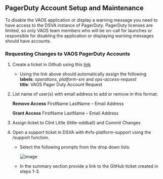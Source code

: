 ## PagerDuty Account Setup and Maintenance

To disable the VAOS application or display a warning message you need to have access to the DSVA instance of PagerDuty.  PagerDuty licenses are limited, so only VAOS team members who will be on-call for launches or responsible for disabling the application or displaying warning messages should have accounts.

### Requesting Changes to VAOS PagerDuty Accounts

1. Create a ticket in Github using this [link](https://github.com/department-of-veterans-affairs/va.gov-team/issues/new?assignees=&labels=operations&labels=platform-sre&labels=ops-access-request&template=custom.md&title=VOAS%20PagerDuty%20Account%20Request)

    - Using the link above should automatically assign the following  
          **labels**: *operations*, *platform-sre* and *ops-access-request*  
          **title**: VAOS Pager Duty Account Request
         
2. List name of user(s) with email address to add or remove in this format:

     **Remove Access**
     FirstName LastName – Email Address

     **Grant Access**
     FirstName LastName – Email Address

3. Assign ticket to Clint Little (little-oddball) and Commit Changes

4. Open a support ticket in DSVA with #vfs-platform-support using the /support function.
   - Select the following prompts from the drop down lists:

     ![image](https://user-images.githubusercontent.com/97117349/192858269-12c49852-1162-4bbb-b7fc-3ddb0c470e1d.png)

   - In the summary section provide a link to the GitHub ticket created in steps 1-3.
